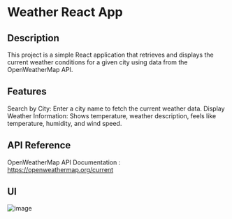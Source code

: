 # Weather React App

## Description
This project is a simple React application that retrieves and displays the current weather conditions for a given city using data from the OpenWeatherMap API.

## Features
Search by City: Enter a city name to fetch the current weather data.
Display Weather Information: Shows temperature, weather description, feels like temperature, humidity, and wind speed.

## API Reference
OpenWeatherMap API Documentation : https://openweathermap.org/current

## UI
![image](https://github.com/Serena-Anthony/Weather-App/assets/139638805/d23ed356-c778-472d-9590-afc76aed6679)

